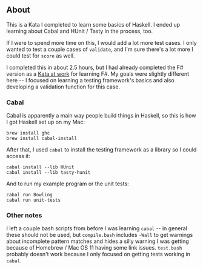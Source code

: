 ## About

This is a Kata I completed to learn some basics of Haskell. I ended up learning about Cabal and HUnit / Tasty in the process, too.

If I were to spend more time on this, I would add a lot more test cases. I only wanted to test a couple cases of `validate`, and I'm sure there's a lot more I could test for `score` as well.

I completed this in about 2.5 hours, but I had already completed the F# version as a [Kata at work](https://github.com/adam-hintz-olo/scratch/blob/main/bowling-kata-fsharp/bowl.fsx) for learning F#. My goals were slightly different here -- I focused on learning a testing framework's basics and also developing a validation function for this case.

### Cabal

Cabal is apparently a main way people build things in Haskell, so this is how I got Haskell set up on my Mac:

```
brew install ghc
brew install cabal-install
```

After that, I used `cabal` to install the testing framework as a library so I could access it:

```
cabal install --lib HUnit
cabal install --lib tasty-hunit
```

And to run my example program or the unit tests:

```
cabal run Bowling
cabal run unit-tests
```

### Other notes

I left a couple bash scripts from before I was learning `cabal` -- in general these should not be used, but `compile.bash` includes `-Wall` to get warnings about incomplete pattern matches and hides a silly warning I was getting because of Homebrew / Mac OS 11 having some link issues. `test.bash` probably doesn't work because I only focused on getting tests working in `cabal`.
